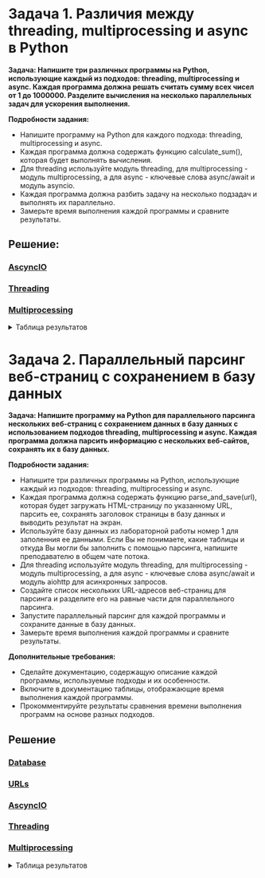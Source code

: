 # Задача 1. Различия между threading, multiprocessing и async в Python

**Задача: Напишите три различных программы на Python, использующие каждый из подходов: threading, multiprocessing и async. Каждая программа должна решать считать сумму всех чисел от 1 до 1000000. Разделите вычисления на несколько параллельных задач для ускорения выполнения.**

**Подробности задания:**

- Напишите программу на Python для каждого подхода: threading, multiprocessing и async.
- Каждая программа должна содержать функцию calculate_sum(), которая будет выполнять вычисления.
- Для threading используйте модуль threading, для multiprocessing - модуль multiprocessing, а для async - ключевые слова async/await и модуль asyncio.
- Каждая программа должна разбить задачу на несколько подзадач и выполнять их параллельно.
- Замерьте время выполнения каждой программы и сравните результаты.

## Решение:

### [AscyncIO](task1/async.md)
### [Threading](task1/thread.md)
### [Multiprocessing](task1/multiproc.md)

<details>

<summary>Таблица результатов</summary>

### Сравнение методов

| Метод          | Время (с) |
|----------------|-----------|
| AsyncIO        | 0.0329    |
| Threading      | 0.0339    |
| Multiprocessing| 0.2460    |

</details>

# Задача 2. Параллельный парсинг веб-страниц с сохранением в базу данных

**Задача: Напишите программу на Python для параллельного парсинга нескольких веб-страниц с сохранением данных в базу данных с использованием подходов threading, multiprocessing и async. Каждая программа должна парсить информацию с нескольких веб-сайтов, сохранять их в базу данных.**

**Подробности задания:**

- Напишите три различных программы на Python, использующие каждый из подходов: threading, multiprocessing и async.
- Каждая программа должна содержать функцию parse_and_save(url), которая будет загружать HTML-страницу по указанному URL, парсить ее, сохранять заголовок страницы в базу данных и выводить результат на экран.
- Используйте базу данных из лабораторной работы номер 1 для заполенния ее данными. Если Вы не понимаете, какие таблицы и откуда Вы могли бы заполнить с помощью парсинга, напишите преподавателю в общем чате потока.
- Для threading используйте модуль threading, для multiprocessing - модуль multiprocessing, а для async - ключевые слова async/await и модуль aiohttp для асинхронных запросов.
- Создайте список нескольких URL-адресов веб-страниц для парсинга и разделите его на равные части для параллельного парсинга.
- Запустите параллельный парсинг для каждой программы и сохраните данные в базу данных.
- Замерьте время выполнения каждой программы и сравните результаты.

**Дополнительные требования:**

- Сделайте документацию, содержащую описание каждой программы, используемые подходы и их особенности.
- Включите в документацию таблицы, отображающие время выполнения каждой программы.
- Прокомментируйте результаты сравнения времени выполнения программ на основе разных подходов.

## Решение

### [Database](task2/db.md)
### [URLs](task2/url.md)
### [AscyncIO](task2/parse_async.md)
### [Threading](task2/parse_thread.md)
### [Multiprocessing](task2/parse_multiproc.md)

<details>

<summary>Таблица результатов</summary>

### Сравнение методов

| Метод          | Время (с) |
|----------------|-----------|
| AsyncIO        | 0.9089    |
| Threading      | 11.8778   |
| Multiprocessing| 2.5957    |

</details>